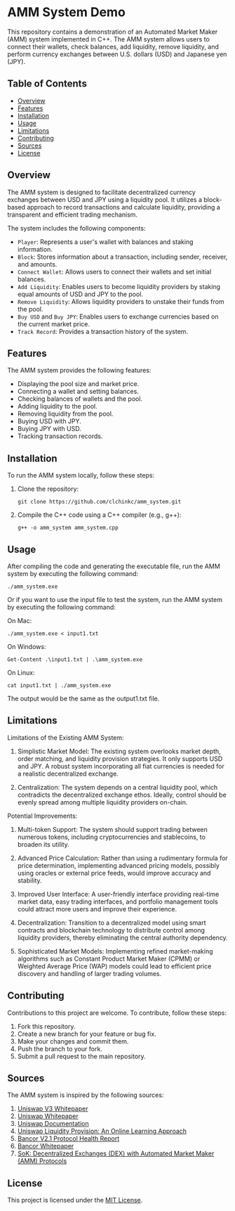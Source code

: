 # AMM System Demo

This repository contains a demonstration of an Automated Market Maker (AMM) system implemented in C++. The AMM system allows users to connect their wallets, check balances, add liquidity, remove liquidity, and perform currency exchanges between U.S. dollars (USD) and Japanese yen (JPY).

## Table of Contents

- [Overview](#overview)
- [Features](#features)
- [Installation](#installation)
- [Usage](#usage)
- [Limitations](#limitations)
- [Contributing](#contributing)
- [Sources](#sources)
- [License](#license)

## Overview

The AMM system is designed to facilitate decentralized currency exchanges between USD and JPY using a liquidity pool. It utilizes a block-based approach to record transactions and calculate liquidity, providing a transparent and efficient trading mechanism.

The system includes the following components:

- `Player`: Represents a user's wallet with balances and staking information.
- `Block`: Stores information about a transaction, including sender, receiver, and amounts.
- `Connect Wallet`: Allows users to connect their wallets and set initial balances.
- `Add Liquidity`: Enables users to become liquidity providers by staking equal amounts of USD and JPY to the pool.
- `Remove Liquidity`: Allows liquidity providers to unstake their funds from the pool.
- `Buy USD` and `Buy JPY`: Enables users to exchange currencies based on the current market price.
- `Track Record`: Provides a transaction history of the system.

## Features

The AMM system provides the following features:

- Displaying the pool size and market price.
- Connecting a wallet and setting balances.
- Checking balances of wallets and the pool.
- Adding liquidity to the pool.
- Removing liquidity from the pool.
- Buying USD with JPY.
- Buying JPY with USD.
- Tracking transaction records.

## Installation

To run the AMM system locally, follow these steps:

1. Clone the repository:

   ```shell
   git clone https://github.com/clchinkc/amm_system.git
   ```

2. Compile the C++ code using a C++ compiler (e.g., g++):

   ```shell
   g++ -o amm_system amm_system.cpp
   ```

## Usage

   After compiling the code and generating the executable file, run the AMM system by executing the following command:

    ./amm_system.exe

   Or if you want to use the input file to test the system, run the AMM system by executing the following command:

   On Mac:

    ./amm_system.exe < input1.txt

   On Windows:

    Get-Content .\input1.txt | .\amm_system.exe

   On Linux:

    cat input1.txt | ./amm_system.exe

   The output would be the same as the output1.txt file.

## Limitations

Limitations of the Existing AMM System:

1. Simplistic Market Model: The existing system overlooks market depth, order matching, and liquidity provision strategies. It only supports USD and JPY. A robust system incorporating all fiat currencies is needed for a realistic decentralized exchange.

2. Centralization: The system depends on a central liquidity pool, which contradicts the decentralized exchange ethos. Ideally, control should be evenly spread among multiple liquidity providers on-chain.

Potential Improvements:

1. Multi-token Support: The system should support trading between numerous tokens, including cryptocurrencies and stablecoins, to broaden its utility.

2. Advanced Price Calculation: Rather than using a rudimentary formula for price determination, implementing advanced pricing models, possibly using oracles or external price feeds, would improve accuracy and stability.

3. Improved User Interface: A user-friendly interface providing real-time market data, easy trading interfaces, and portfolio management tools could attract more users and improve their experience.

4. Decentralization: Transition to a decentralized model using smart contracts and blockchain technology to distribute control among liquidity providers, thereby eliminating the central authority dependency.

5. Sophisticated Market Models: Implementing refined market-making algorithms such as Constant Product Market Maker (CPMM) or Weighted Average Price (WAP) models could lead to efficient price discovery and handling of larger trading volumes.


## Contributing

Contributions to this project are welcome. To contribute, follow these steps:

1. Fork this repository.
2. Create a new branch for your feature or bug fix.
3. Make your changes and commit them.
4. Push the branch to your fork.
5. Submit a pull request to the main repository.

## Sources

The AMM system is inspired by the following sources:

1. [Uniswap V3 Whitepaper](https://uniswap.org/whitepaper-v3.pdf)
2. [Uniswap Whitepaper](https://uniswap.org/whitepaper.pdf)
3. [Uniswap Documentation](https://docs.uniswap.org/)
4. [Uniswap Liquidity Provision: An Online Learning Approach](https://arxiv.org/abs/2302.00610)
5. [Bancor V2.1 Protocol Health Report](https://blog.bancor.network/bancor-v2-1-protocol-health-report-january-2020-83338c904de0?gi=be4ee579726b)
6. [Bancor Whitepaper](https://whitepaper.io/document/52/bancor-whitepaper)
7. [SoK: Decentralized Exchanges (DEX) with Automated
Market Maker (AMM) Protocols](https://arxiv.org/pdf/2103.12732.pdf)

## License

This project is licensed under the [MIT License](https://choosealicense.com/licenses/mit/).

